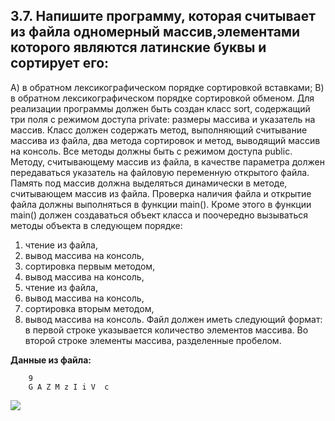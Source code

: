 ## 3.7. Напишите программу, которая считывает из файла одномерный массив,элементами которого являются латинские буквы и сортирует его:
А) в обратном лексикографическом порядке сортировкой вставками; 
В) в обратном лексикографическом порядке сортировкой обменом.
Для реализации программы должен быть создан класс sort, содержащий три поля с
режимом доступа private: размеры массива и указатель на массив. Класс должен содержать
метод, выполняющий считывание массива из файла, два метода сортировок и метод,
выводящий массив на консоль. Все методы должны быть с режимом доступа public.
Методу, считывающему массив из файла, в качестве параметра должен передаваться
указатель на файловую переменную открытого файла. Память под массив должна
выделяться динамически в методе, считывающем массив из файла. Проверка наличия
файла и открытие файла должны выполняться в функции main(). Кроме этого в функции
main() должен создаваться объект класса и поочередно вызываться методы объекта в
следующем порядке:
1) чтение из файла,
2) вывод массива на консоль,
3) сортировка первым методом,
4) вывод массива на консоль,
5) чтение из файла,
6) вывод массива на консоль,
7) сортировка вторым методом,
8) вывод массива на консоль.
Файл должен иметь следующий формат: в первой строке указывается количество
элементов массива. Во второй строке элементы массива, разделенные пробелом.

**Данные из файла:**
```
    9
    G A Z M z I i V  c
```
![](https://github.com/code-cesar/University/blob/master/С%2B%2B/Lab3_7/1.png)
